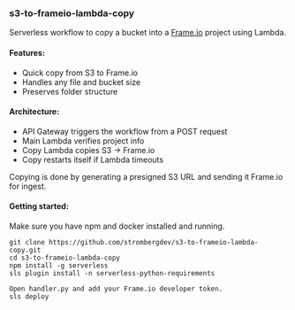 ### s3-to-frameio-lambda-copy

Serverless workflow to copy a bucket into a [Frame.io](https://frame.io) project using Lambda.

#### Features:
- Quick copy from S3 to Frame.io
- Handles any file and bucket size
- Preserves folder structure

#### Architecture:

- API Gateway triggers the workflow from a POST request
- Main Lambda verifies project info
- Copy Lambda copies S3 -> Frame.io
- Copy restarts itself if Lambda timeouts

Copying is done by generating a presigned S3 URL and sending it Frame.io for ingest.

#### Getting started:

Make sure you have npm and docker installed and running.
    
    git clone https://github.com/strombergdev/s3-to-frameio-lambda-copy.git
    cd s3-to-frameio-lambda-copy 
    npm install -g serverless
    sls plugin install -n serverless-python-requirements
    
    Open handler.py and add your Frame.io developer token.
    sls deploy